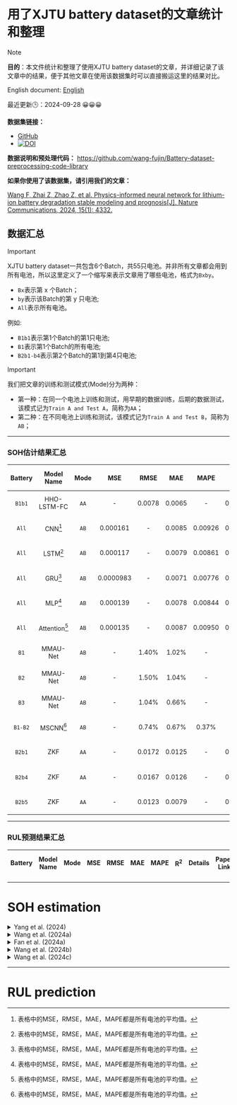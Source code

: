 
# 用了XJTU battery dataset的文章统计和整理

> [!NOTE]
> **目的**：本文件统计和整理了使用XJTU battery dataset的文章，并详细记录了该文章中的结果，便于其他文章在使用该数据集时可以直接搬运这里的结果对比。

English document: [English](./README.md)

最近更新🕒：2024-09-28 😀😀😀


**数据集链接：**
- [GitHub](https://wang-fujin.github.io/)
- [![DOI](https://zenodo.org/badge/DOI/10.5281/zenodo.10963339.svg)](https://doi.org/10.5281/zenodo.10963339)

**数据说明和预处理代码：**
https://github.com/wang-fujin/Battery-dataset-preprocessing-code-library

**如果你使用了该数据集，请引用我们的文章：**

[Wang F, Zhai Z, Zhao Z, et al. Physics-informed neural network for lithium-ion battery degradation stable modeling and prognosis[J]. Nature Communications, 2024, 15(1): 4332.](https://www.nature.com/articles/s41467-024-48779-z)

## 数据汇总

> [!IMPORTANT]
> XJTU battery dataset一共包含6个Batch，共55只电池。并非所有文章都会用到所有电池，所以这里定义了一个缩写来表示文章用了哪些电池，格式为`Bxby`。
> - `Bx`表示第 x 个Batch；
> - `by`表示该Batch的第 y 只电池;
> - `All`表示所有电池。
> 
> 例如:
> - `B1b1`表示第1个Batch的第1只电池;
> - `B1`表示第1个Batch的所有电池;
> - `B2b1-b4`表示第2个Batch的第1到第4只电池;

> [!IMPORTANT]
> 我们把文章的训练和测试模式(Mode)分为两种：
> - 第一种：在同一个电池上训练和测试，用早期的数据训练，后期的数据测试，该模式记为`Train A and Test A`，简称为`AA`；
> - 第二种：在不同电池上训练和测试，该模式记为`Train A and Test B`，简称为`AB`；

---


### SOH估计结果汇总
| Battery |  Model Name   | Mode |    MSE    |  RMSE  |  MAE   |  MAPE   | R<sup>2</sup> |              Details              |                                                           Paper Link                                                           | Non-transfer learning | Transfer learning |
|:-------:|:-------------:|:----:|:---------:|:------:|:------:|:-------:|:-------------:|:---------------------------------:|:------------------------------------------------------------------------------------------------------------------------------:|:-----:|:-----:|
| `B1b1`  |  HHO-LSTM-FC  | `AA` |     -     | 0.0078 | 0.0065 |    -    |    0.9422     |  [Yang et al. (2024)](#yang2024)  |                                       [link](https://www.mdpi.com/2071-1050/16/15/6316)                                        | ✅ | ✅  |
|  `All`  |    CNN[^1]    | `AB` | 0.000161  |   -    | 0.0085 | 0.00926 |    0.9187     | [Wang et al. (2024a)](#wang2024a) |                     [link](https://www.sciencedirect.com/science/article/pii/S2352152X23032826?via%3Dihub)                     | ✅ | ❌  |
|  `All`  |   LSTM[^1]    | `AB` | 0.000117  |   -    | 0.0079 | 0.00861 |    0.9407     | [Wang et al. (2024a)](#wang2024a) |                     [link](https://www.sciencedirect.com/science/article/pii/S2352152X23032826?via%3Dihub)                     | ✅ | ❌  |
|  `All`  |    GRU[^1]    | `AB` | 0.0000983 |   -    | 0.0071 | 0.00776 |    0.9503     | [Wang et al. (2024a)](#wang2024a) |                     [link](https://www.sciencedirect.com/science/article/pii/S2352152X23032826?via%3Dihub)                     | ✅ | ❌  |
|  `All`  |    MLP[^1]    | `AB` | 0.000139  |   -    | 0.0078 | 0.00844 |    0.9331     | [Wang et al. (2024a)](#wang2024a) |                     [link](https://www.sciencedirect.com/science/article/pii/S2352152X23032826?via%3Dihub)                     | ✅ | ❌  |
|  `All`  | Attention[^1] | `AB` | 0.000135  |   -    | 0.0087 | 0.00950 |    0.9317     | [Wang et al. (2024a)](#wang2024a) |                     [link](https://www.sciencedirect.com/science/article/pii/S2352152X23032826?via%3Dihub)                     | ✅ | ❌  |
|  `B1`   |   MMAU-Net    | `AB` |    -      | 1.40%  | 1.02%  |   -     |      -        | [Fan et al. (2024a)](#fan2024a)   |                                       [link](https://www.mdpi.com/2079-9292/13/16/3244)                                        | ✅ | ❌  |
|  `B2`   |   MMAU-Net    | `AB` |     -     | 1.50%  | 1.04%  |    -    |       -       |  [Fan et al. (2024a)](#fan2024a)  |                                       [link](https://www.mdpi.com/2079-9292/13/16/3244)                                        | ✅ | ❌  |
|  `B3`   |   MMAU-Net    | `AB` |     -     | 1.04%  | 0.66%  |    -    |       -       |  [Fan et al. (2024a)](#fan2024a)  |                                       [link](https://www.mdpi.com/2079-9292/13/16/3244)                                        | ✅ | ❌  |
| `B1-B2` |   MSCNN[^1]   | `AB` |     -     | 0.74%  | 0.67%  |  0.37%  |       -       | [Wang et al. (2024b)](#wang2024b) |                                           [link](https://doi.org/10.3390/en17174220)                                           | ✅ | ❌  |
| `B2b1`  |   ZKF | `AA` | - | 0.0172 | 0.0125 | - | 0.9624 | [Wang et al. (2024c)](#wang2024c) |                 [link](https://ieeexplore.ieee.org/document/10672556)                  | ✅ | ❌  |
| `B2b4`  |   ZKF | `AA` | - | 0.0167 | 0.0126 | - | 0.9628 | [Wang et al. (2024c)](#wang2024c) |                 [link](https://ieeexplore.ieee.org/document/10672556)                  | ✅ | ❌  |
| `B2b5`  |   ZKF | `AA` | - | 0.0123 | 0.0079 | - | 0.9824 | [Wang et al. (2024c)](#wang2024c) |                 [link](https://ieeexplore.ieee.org/document/10672556)                  | ✅ | ❌  |



[^1]: 表格中的MSE，RMSE，MAE，MAPE都是所有电池的平均值。

---

### RUL预测结果汇总
| Battery |   Model Name   | Mode |    MSE     |  RMSE   |  MAE   |    MAPE     | R<sup>2</sup> |             Details             | Paper Link | Non-transfer learning | Transfer learning |
|:-------:|:--------------:|:----:|:----------:|:-------:|:------:|:-----------:|:-------------:|:-------------------------------:|:-----:|:-----:|:-----:|

---

# SOH estimation


<details> 
<summary id="yang2024">
Yang et al. (2024)
</summary>

[Yang G, Wang X, Li R, et al. State of Health Estimation for Lithium-Ion Batteries Based on Transferable Long Short-Term Memory Optimized Using Harris Hawk Algorithm[J]. Sustainability, 2024, 16(15): 6316.](https://www.mdpi.com/2071-1050/16/15/6316)

只用了Batch-1的第1个电池，记为`B1b1`。

文章实现了两种SOH估计模式：
1. 在NASA的B6和B7电池上预训练，然后用B1b1前30%的数据微调，然后再B1b1上测试；
2. 用B1b1的前70%的数据训练，然后在B1b1上测试；

结果：

|                    | RMSE   | MAE    | R2     | 模式  |
| ------------------ | ------ | ------ | ------ | --- |
| HHO-LSTM-FC-TL(B6) | 0.0037 | 0.0029 | 0.9941 | 1   |
| HHO-LSTM-FC-TL(B7) | 0.0034 | 0.0027 | 0.9952 | 1   |
| HHO-LSTM-FC        | 0.0078 | 0.0065 | 0.9422 | 2   |

</details>

<details>
<summary id="wang2024a">
Wang et al. (2024a)
</summary>

[Wang F, Zhai Z, Liu B, et al. Open access dataset, code library and benchmarking deep learning approaches for state-of-health estimation of lithium-ion batteries[J]. Journal of Energy Storage, 2024, 77: 109884.](https://www.sciencedirect.com/science/article/pii/S2352152X23032826?via%3Dihub)

我们在这篇文章中提供了一个benchmark，测试了5个深度学习模型在3种输入类型（`全部充电数据`、`部分充电数据`、`特征`）和3种归一化方式下的结果。


![具体结果](./Figures/Wang2024-1.jpg)

上面的图片是以`特征`作为输入，`[-1,1]归一化`的情况下5个模型的结果，所有结果都被放大了1000倍。
由于结果太多，我们只展示其中一种结果，其他结果可以查看原文。
</details>

<details>
<summary id="fan2024a">
Fan et al. (2024a)
</summary>

[Fan X, Yang X, Hou F. Integrated Mixed Attention U-Net Mechanisms with Multi-Stage Division Strategy Customized for Accurate Estimation of Lithium-Ion Battery State of Health[J]. Electronics, 2024, 13(16): 3244.](https://www.mdpi.com/2079-9292/13/16/3244)

文章使用了Batch-1、Batch-2和Batch-3的数据。
模型的输入为原始的电压、电流和温度数据。

训练集和测试集划分方式：

<img src="./Figures/Fan2024a-1.png" alt="Description" width="50%"/>

实验结果：

<img src="./Figures/Fan2024a-2.png" alt="Description" width="50%"/>


</details>

<details>
<summary id="wang2024b">
Wang et al. (2024b)
</summary>

[Wang J, Li H, Wu C, et al. State of Health Estimations for Lithium-Ion Batteries Based on MSCNN[J]. Energies, 2024, 17(17): 4220.](https://doi.org/10.3390/en17174220)

文章从充电数据中提取了8个特征，分别为：
`恒流充电时间`、`恒压充电时间`、`平均充电电压`、`平均充电电流`、`充电电压标准差`、
`充电电流偏度`、`充电电压偏度`、`充电电压峰度`。
分了3种模式来验证模型性能。

**注意**：下面表格中的记法`Group A`等效于上文定义的`B1`;
`Group B`等效于上文定义的`B2`。

---

**模式1：同一批次训练和测试**
训练集和测试集划分方式：

<img src="./Figures/Wang2024b-1.png" alt="Description" width="50%"/>

Batch-1数据集上的结果（表格中的`Group A 1` = `B1b1`） ：

<img src="./Figures/Wang2024b-2.png" alt="Description" width="50%"/>


Batch-2数据集上的结果（文章选择了Batch-2中的编号为奇数的电池，所以`Group B x` = `B2b(2x-1)`）：

<img src="./Figures/Wang2024b-3.png" alt="Description" width="50%"/>

---

**模式2：改变训练集的大小**
训练集和测试集划分方式：

<img src="./Figures/Wang2024b-4.png" alt="Description" width="50%"/>


实验结果：

<img src="./Figures/Wang2024b-5.png" alt="Description" width="50%"/>


---

**模式3：两个批次混合训练和测试**
训练集和测试集划分方式：

<img src="./Figures/Wang2024b-6.png" alt="Description" width="50%"/>

实验结果：

<img src="./Figures/Wang2024b-7.png" alt="Description" width="50%"/>

</details>

<details>
<summary id="wang2024c">
Wang et al. (2024c)
</summary>

[Wang Z, Zhao Z, Zhou M, et al. Online Capacity Prediction of Lithium-Ion Batteries Based on Physics-Constrained Zonotopic Kalman Filter[J]. IEEE Transactions on Reliability, 2024.](https://ieeexplore.ieee.org/document/10672556)

文章使用了Batch-2的3个电池数据，分别为：`B2b1`、`B2b4`、`B2b5`。

训练和测试的模式为`AA`,即用早期的数据训练，后期的数据测试。

构造了 $T_1$ 至 $T_2$ 期间的`平均充电电流`（ACC）作为间接HI来预测电池容量。

**结果可视化**：

<img src="./Figures/Wang2024c-1.png" alt="Description" width="50%"/>

文章分别测试了**不同预测起点**的结果：（表头分别为：`battery`, `Cycle`, `MAE`, `RMSE`, `R2`）

<img src="./Figures/Wang2024c-2.png" alt="Description" width="50%"/>

文章给出的与其他**方法对比**的结果如下：

<img src="./Figures/Wang2024c-3.png" alt="Description" width="50%"/>

</details>


---

# RUL prediction




